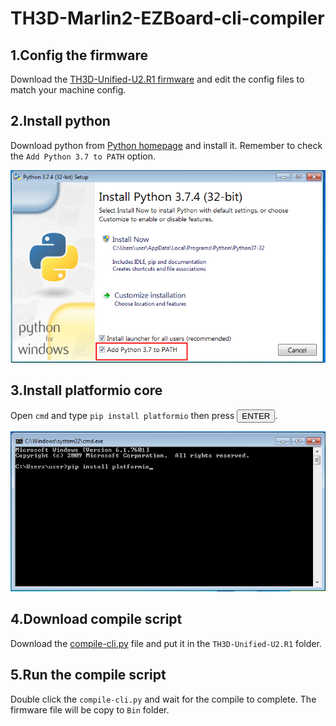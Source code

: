 # TH3D-Marlin2-EZBoard-cli-compiler

## 1.Config the firmware

Download the [TH3D-Unified-U2.R1 firmware](https://github.com/houseofbugs/TH3D-Unified-U2.R1) and edit the config files to match your machine config.

## 2.Install python

Download python from [Python homepage](https://www.python.org/downloads/) and install it. Remember to check the <code>Add Python 3.7 to PATH</code> option.  

![alt text](./img/img-00.png "Python installer")

## 3.Install platformio core

Open <code>cmd</code> and type <code>pip install platformio</code> then press <button>ENTER</button>.  

![alt text](./img/img-01.png "platformio installer")

## 4.Download compile script

Download the [compile-cli.py](https://github.com/ChipTechno/TH3D-Marlin2-EZBoard-cli-compiler/blob/master/compile-cli.py) file and put it in the <code>TH3D-Unified-U2.R1</code> folder.

## 5.Run the compile script

Double click the <code>compile-cli.py</code> and wait for the compile to complete. The firmware file will be copy to <code>Bin</code> folder.
